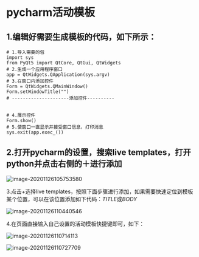 # pycharm活动模板

## 1.编辑好需要生成模板的代码，如下所示：

```
# 1.导入需要的包
import sys
from PyQt5 import QtCore, QtGui, QtWidgets
# 2.生成一个应用程序窗口
app = QtWidgets.QApplication(sys.argv)
# 3.在窗口内添加控件
Form = QtWidgets.QMainWindow()
Form.setWindowTitle("")
# ---------------------添加控件----------


# 4.展示控件
Form.show()
# 5.使窗口一直显示并接受窗口信息，打印消息
sys.exit(app.exec_())
```

## 2.打开pycharm的设置，搜索live templates，打开python并点击右侧的＋进行添加

![image-20201126105753580](C:\Users\YYQ\AppData\Roaming\Typora\typora-user-images\image-20201126105753580.png)

3.点击+选择live templates，按照下面步骤进行添加，如果需要快速定位到模板某个位置，可以在该位置添加如下代码：$TITLE$或$BODY$

![image-20201126110440546](C:\Users\YYQ\AppData\Roaming\Typora\typora-user-images\image-20201126110440546.png)

4.在页面直接输入自己设置的活动模板快捷键即可，如下：

![image-20201126110714113](C:/Users/YYQ/AppData/Roaming/Typora/typora-user-images/image-20201126110714113.png)

![image-20201126110727709](C:/Users/YYQ/AppData/Roaming/Typora/typora-user-images/image-20201126110727709.png)